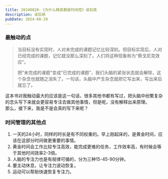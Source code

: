 ```yaml
---
title: 20240820-《为什么精英都是时间控》读后感
description: 读后感
pubDate: 2024-08-20
---
```


### 最触动的点

> 当目标没有实现时，人对未完成的课题记忆比较深刻。但目标实现后，人对已经完成的课题，记忆就没那么深刻了。人们将这种现象称为“蔡戈尼克效应”​。
>
> 把“未完成的课题”变成“已完成的课题”​，我们头脑的紧张状态就会解除，这个杂念也就随之消失了。一句话，头脑中产生杂念就把它写出来，写出来后就忘了。

这本书对我触动最大的应该是这一句话，很多其他书都有写过，把头脑中纷繁复杂的念头写下来就会更容易专注去做其他事情，但是呢，没有解释出来原理。  
那么，接下来，我是不是会真的写下来呢？

### 时间管理的其他点

1. 一天的24小时，同样的时长是有不同权重的。早上刚起床的，是黄金时间，应该在这部分时间做更重要的事情。
2. 黄金时间会工作比较专注高效，能完成更难的任务，工作效率高，有时候会等于其他时间效率2-3倍。
3. 人脑的专注力也是有规律可循的，分为三种15-45-90分钟。
4. 要主动休息，让专注力波动恢复。
5. 运动可以帮助快速恢复专注力。



